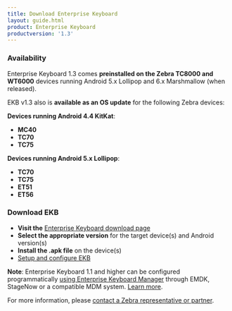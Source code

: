 ```yaml
---
title: Download Enterprise Keyboard
layout: guide.html
product: Enterprise Keyboard
productversion: '1.3'
---
```


### Availability

Enterprise Keyboard 1.3 comes **preinstalled on the Zebra TC8000 and WT6000** devices running Android 5.x Lollipop and 6.x Marshmallow (when released). 

EKB v1.3 also is **available as an OS update** for the following Zebra devices:

**Devices running Android 4.4 KitKat**:

* **MC40** 
* **TC70** 
* **TC75** 

**Devices running Android 5.x Lollipop**:

* **TC70**
* **TC75** 
* **ET51** 
* **ET56** 

### Download EKB  

* **Visit the** [Enterprise Keyboard download page](https://www.zebra.com/us/en/support-downloads/software/productivity-apps/enterprise-keyboard.html) 
* **Select the appropriate version** for the target device(s) and Android version(s)
* **Install the .apk file** on the device(s) 
* [Setup and configure EKB](../guide/setup)

**Note**: Enterprise Keyboard 1.1 and higher can be configured programmatically [using Enterprise Keyboard Manager](../../../../mx/enterprisekeyboardmgr) through EMDK, StageNow or a compatible MDM system. [Learn more](../guide/setup). 

For more information, please [contact a Zebra representative or partner](https://www.zebra.com/us/en/about-zebra/contact-zebra.html). 
